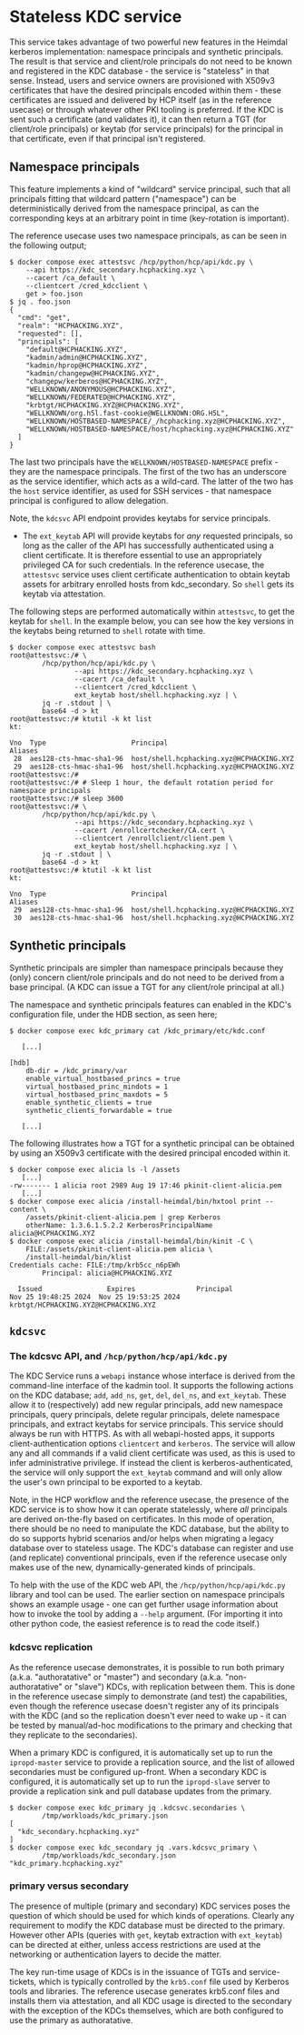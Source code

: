 # Stateless KDC service

This service takes advantage of two powerful new features in the Heimdal
kerberos implementation: namespace principals and synthetic principals.
The result is that service and client/role principals do not need to be known
and registered in the KDC database - the service is "stateless" in that sense.
Instead, users and service owners are provisioned with X509v3 certificates that
have the desired principals encoded within them - these certificates are issued
and delivered by HCP itself (as in the reference usecase) or through whatever
other PKI tooling is preferred. If the KDC is sent such a certificate (and
validates it), it can then return a TGT (for client/role principals) or keytab
(for service principals) for the principal in that certificate, even if that
principal isn't registered.

## Namespace principals

This feature implements a kind of "wildcard" service principal, such that all
principals fitting that wildcard pattern ("namespace") can be deterministically
derived from the namespace principal, as can the corresponding keys at an
arbitrary point in time (key-rotation is important).

The reference usecase uses two namespace principals, as can be seen in the
following output;

```
$ docker compose exec attestsvc /hcp/python/hcp/api/kdc.py \
    --api https://kdc_secondary.hcphacking.xyz \
    --cacert /ca_default \
    --clientcert /cred_kdcclient \
    get > foo.json
$ jq . foo.json
{
  "cmd": "get",
  "realm": "HCPHACKING.XYZ",
  "requested": [],
  "principals": [
    "default@HCPHACKING.XYZ",
    "kadmin/admin@HCPHACKING.XYZ",
    "kadmin/hprop@HCPHACKING.XYZ",
    "kadmin/changepw@HCPHACKING.XYZ",
    "changepw/kerberos@HCPHACKING.XYZ",
    "WELLKNOWN/ANONYMOUS@HCPHACKING.XYZ",
    "WELLKNOWN/FEDERATED@HCPHACKING.XYZ",
    "krbtgt/HCPHACKING.XYZ@HCPHACKING.XYZ",
    "WELLKNOWN/org.h5l.fast-cookie@WELLKNOWN:ORG.H5L",
    "WELLKNOWN/HOSTBASED-NAMESPACE/_/hcphacking.xyz@HCPHACKING.XYZ",
    "WELLKNOWN/HOSTBASED-NAMESPACE/host/hcphacking.xyz@HCPHACKING.XYZ"
  ]
}
```

The last two principals have the `WELLKNOWN/HOSTBASED-NAMESPACE` prefix - they
are the namespace principals. The first of the two has an underscore as the
service identifier, which acts as a wild-card. The latter of the two has the
`host` service identifier, as used for SSH services - that namespace principal
is configured to allow delegation.

Note, the `kdcsvc` API endpoint provides keytabs for service principals.

* The `ext_keytab` API will provide keytabs for _any_ requested principals, so
  long as the caller of the API has successfully authenticated using a client
  certificate. It is therefore essential to use an appropriately privileged CA
  for such credentials. In the reference usecase, the `attestsvc` service uses
  client certificate authentication to obtain keytab assets for arbitrary
  enrolled hosts from kdc\_secondary. So `shell` gets its keytab via
  attestation.

The following steps are performed automatically within `attestsvc`, to get the
keytab for `shell`. In the example below, you can see how the key versions in
the keytabs being returned to `shell` rotate with time.
```
$ docker compose exec attestsvc bash
root@attestsvc:/# \
        /hcp/python/hcp/api/kdc.py \
                --api https://kdc_secondary.hcphacking.xyz \
                --cacert /ca_default \
                --clientcert /cred_kdcclient \
                ext_keytab host/shell.hcphacking.xyz | \
        jq -r .stdout | \
        base64 -d > kt
root@attestsvc:/# ktutil -k kt list
kt:

Vno  Type                     Principal                                     Aliases
 28  aes128-cts-hmac-sha1-96  host/shell.hcphacking.xyz@HCPHACKING.XYZ
 29  aes128-cts-hmac-sha1-96  host/shell.hcphacking.xyz@HCPHACKING.XYZ
root@attestsvc:/#
root@attestsvc:/# # Sleep 1 hour, the default rotation period for namespace principals
root@attestsvc:/# sleep 3600
root@attestsvc:/# \
        /hcp/python/hcp/api/kdc.py \
                --api https://kdc_secondary.hcphacking.xyz \
                --cacert /enrollcertchecker/CA.cert \
                --clientcert /enrollclient/client.pem \
                ext_keytab host/shell.hcphacking.xyz | \
        jq -r .stdout | \
        base64 -d > kt
root@attestsvc:/# ktutil -k kt list
kt:

Vno  Type                     Principal                                     Aliases
 29  aes128-cts-hmac-sha1-96  host/shell.hcphacking.xyz@HCPHACKING.XYZ
 30  aes128-cts-hmac-sha1-96  host/shell.hcphacking.xyz@HCPHACKING.XYZ
```

## Synthetic principals

Synthetic principals are simpler than namespace principals because they (only)
concern client/role principals and do not need to be derived from a base
principal. (A KDC can issue a TGT for any client/role principal at all.)

The namespace and synthetic principals features can enabled in the KDC's
configuration file, under the HDB section, as seen here;

```
$ docker compose exec kdc_primary cat /kdc_primary/etc/kdc.conf

   [...]

[hdb]
	db-dir = /kdc_primary/var
	enable_virtual_hostbased_princs = true
	virtual_hostbased_princ_mindots = 1
	virtual_hostbased_princ_maxdots = 5
	enable_synthetic_clients = true
	synthetic_clients_forwardable = true

   [...]
```

The following illustrates how a TGT for a synthetic principal can be obtained by using an X509v3 certificate with the desired principal encoded within it.

```
$ docker compose exec alicia ls -l /assets
   [...]
-rw------- 1 alicia root 2989 Aug 19 17:46 pkinit-client-alicia.pem
   [...]
$ docker compose exec alicia /install-heimdal/bin/hxtool print --content \
    /assets/pkinit-client-alicia.pem | grep Kerberos
	otherName: 1.3.6.1.5.2.2 KerberosPrincipalName alicia@HCPHACKING.XYZ
$ docker compose exec alicia /install-heimdal/bin/kinit -C \
    FILE:/assets/pkinit-client-alicia.pem alicia \
    /install-heimdal/bin/klist
Credentials cache: FILE:/tmp/krb5cc_n6pEWh
        Principal: alicia@HCPHACKING.XYZ

  Issued                Expires               Principal
Nov 25 19:48:25 2024  Nov 25 19:53:25 2024  krbtgt/HCPHACKING.XYZ@HCPHACKING.XYZ
```

## `kdcsvc`

### The kdcsvc API, and `/hcp/python/hcp/api/kdc.py`

The KDC Service runs a `webapi` instance whose interface is derived from the
command-line interface of the kadmin tool. It supports the following actions on
the KDC database; `add`, `add_ns`, `get`, `del`, `del_ns`, and `ext_keytab`.
These allow it to (respectively) add new regular principals, add new namespace
principals, query principals, delete regular principals, delete namespace
principals, and extract keytabs for service principals. This service should
always be run with HTTPS. As with all webapi-hosted apps, it supports
client-authentication options `clientcert` and `kerberos`. The service will
allow any and all commands if a valid client certificate was used, as this is
used to infer administrative privilege. If instead the client is
kerberos-authenticated, the service will only support the `ext_keytab` command
and will only allow the user's own principal to be exported to a keytab.

Note, in the HCP workflow and the reference usecase, the presence of the KDC
service is to show how it can operate statelessly, where _all_ principals are
derived on-the-fly based on certificates. In this mode of operation, there
should be no need to manipulate the KDC database, but the ability to do so
supports hybrid scenarios and/or helps when migrating a legacy database over to
stateless usage. The KDC's database can register and use (and replicate)
conventional principals, even if the reference usecase only makes use of the
new, dynamically-generated kinds of principals.

To help with the use of the KDC web API, the `/hcp/python/hcp/api/kdc.py`
library and tool can be used. The earlier section on namespace principals shows
an example usage - one can get further usage information about how to invoke
the tool by adding a `--help` argument. (For importing it into other python
code, the easiest reference is to read the code itself.)

### kdcsvc replication

As the reference usecase demonstrates, it is possible to run both primary
(a.k.a. "authoratative" or "master") and secondary (a.k.a. "non-authoratative"
or "slave") KDCs, with replication between them. This is done in the reference
usecase simply to demonstrate (and test) the capabilities, even though the
reference usecase doesn't register any of its principals with the KDC (and so
the replication doesn't ever need to wake up - it can be tested by
manual/ad-hoc modifications to the primary and checking that they replicate to
the secondaries).

When a primary KDC is configured, it is automatically set up to run the
`ipropd-master` service to provide a replication source, and the list of
allowed secondaries must be configured up-front. When a secondary KDC is
configured, it is automatically set up to run the `ipropd-slave` server to
provide a replication sink and pull database updates from the primary.

```
$ docker compose exec kdc_primary jq .kdcsvc.secondaries \
        /tmp/workloads/kdc_primary.json
[
  "kdc_secondary.hcphacking.xyz"
]
$ docker compose exec kdc_secondary jq .vars.kdcsvc_primary \
        /tmp/workloads/kdc_secondary.json
"kdc_primary.hcphacking.xyz"
```

### primary versus secondary

The presence of multiple (primary and secondary) KDC services poses the
question of which should be used for which kinds of operations. Clearly any
requirement to modify the KDC database must be directed to the primary. However
other APIs (queries with `get`, keytab extraction with `ext_keytab`) can be
directed at either, unless access restrictions are used at the networking or
authentication layers to decide the matter.

The key run-time usage of KDCs is in the issuance of TGTs and service-tickets,
which is typically controlled by the `krb5.conf` file used by Kerberos tools
and libraries. The reference usecase generates krb5.conf files and installs
them via attestation, and all KDC usage is directed to the secondary with the
exception of the KDCs themselves, which are both configured to use the primary
as authoratative.
